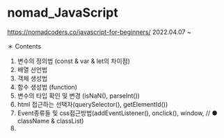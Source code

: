 # nomad_JavaScript
https://nomadcoders.co/javascript-for-beginners/
2022.04.07 ~

＊ Contents
1. 변수의 정의법 (const & var & let의 차이점)
2. 배열 선언법 
3. 객체 생성법 
4. 함수 생성법 (function)
5. 변수의 타입 확인 및 변경 (isNaN(), parseInt())
6. html 접근하는 선택자(querySelector(), getElementId())
7. Event종류들 및 css접근방법(addEventListener(), onclick(), window, // ● className & classList)
8. 


